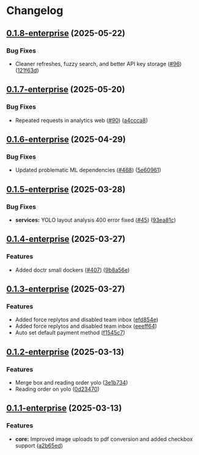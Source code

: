 # Changelog

## [0.1.8-enterprise](https://github.com/lumina-ai-inc/chunkr-enterprise/compare/chunkr-services-enterprise-v0.1.7-enterprise...chunkr-services-enterprise-v0.1.8-enterprise) (2025-05-22)


### Bug Fixes

* Cleaner refreshes, fuzzy search, and better API key storage ([#96](https://github.com/lumina-ai-inc/chunkr-enterprise/issues/96)) ([121f63d](https://github.com/lumina-ai-inc/chunkr-enterprise/commit/121f63d2d6c4f66cc4aaffdbd96e630efabb5cee))

## [0.1.7-enterprise](https://github.com/lumina-ai-inc/chunkr-enterprise/compare/chunkr-services-enterprise-v0.1.6-enterprise...chunkr-services-enterprise-v0.1.7-enterprise) (2025-05-20)


### Bug Fixes

* Repeated requests in analytics web  ([#90](https://github.com/lumina-ai-inc/chunkr-enterprise/issues/90)) ([a4ccca8](https://github.com/lumina-ai-inc/chunkr-enterprise/commit/a4ccca8c953b55466a02049b50a7ad0b0fa7fab3))

## [0.1.6-enterprise](https://github.com/lumina-ai-inc/chunkr-enterprise/compare/chunkr-services-enterprise-v0.1.5-enterprise...chunkr-services-enterprise-v0.1.6-enterprise) (2025-04-29)


### Bug Fixes

* Updated problematic ML dependencies ([#468](https://github.com/lumina-ai-inc/chunkr-enterprise/issues/468)) ([5e60961](https://github.com/lumina-ai-inc/chunkr-enterprise/commit/5e6096122d333b832c8fff1437cb47f70979683e))

## [0.1.5-enterprise](https://github.com/lumina-ai-inc/chunkr-enterprise/compare/chunkr-services-enterprise-v0.1.4-enterprise...chunkr-services-enterprise-v0.1.5-enterprise) (2025-03-28)


### Bug Fixes

* **services:** YOLO layout analysis 400 error fixed ([#45](https://github.com/lumina-ai-inc/chunkr-enterprise/issues/45)) ([93ea81c](https://github.com/lumina-ai-inc/chunkr-enterprise/commit/93ea81c883cd55cfbcd035e9770021d3840afd9d))

## [0.1.4-enterprise](https://github.com/lumina-ai-inc/chunkr-enterprise/compare/chunkr-services-enterprise-v0.1.3-enterprise...chunkr-services-enterprise-v0.1.4-enterprise) (2025-03-27)


### Features

* Added doctr small dockers ([#407](https://github.com/lumina-ai-inc/chunkr-enterprise/issues/407)) ([9b8a56e](https://github.com/lumina-ai-inc/chunkr-enterprise/commit/9b8a56e273f39aa15d3001c6f7ccb707900dd584))

## [0.1.3-enterprise](https://github.com/lumina-ai-inc/chunkr-enterprise/compare/chunkr-services-enterprise-v0.1.2-enterprise...chunkr-services-enterprise-v0.1.3-enterprise) (2025-03-27)


### Features

* Added force replytos and disabled team inbox ([efd854e](https://github.com/lumina-ai-inc/chunkr-enterprise/commit/efd854ed5af4db0ff1f2da47693c69e4428f6023))
* Added force replytos and disabled team inbox ([eeeff64](https://github.com/lumina-ai-inc/chunkr-enterprise/commit/eeeff64ebff603aa0963ebf7f3d0e168295f93a3))
* Auto set default payment method ([f1545c7](https://github.com/lumina-ai-inc/chunkr-enterprise/commit/f1545c7948c738453a4bc192411abe5e946356b1))

## [0.1.2-enterprise](https://github.com/lumina-ai-inc/chunkr-enterprise/compare/chunkr-services-enterprise-v0.1.1-enterprise...chunkr-services-enterprise-v0.1.2-enterprise) (2025-03-13)


### Features

* Merge box and reading order yolo ([3e1b734](https://github.com/lumina-ai-inc/chunkr-enterprise/commit/3e1b734fba92550a4e735869a999230962496c80))
* Reading order on yolo ([0d23470](https://github.com/lumina-ai-inc/chunkr-enterprise/commit/0d234707298292a824ed3a3e1f7d801f422ab101))

## [0.1.1-enterprise](https://github.com/lumina-ai-inc/chunkr-enterprise/compare/chunkr-services-enterprise-v0.1.0-enterprise...chunkr-services-enterprise-v0.1.1-enterprise) (2025-03-13)


### Features

* **core:** Improved image uploads to pdf conversion and added checkbox support ([a2b65ed](https://github.com/lumina-ai-inc/chunkr-enterprise/commit/a2b65ed182dcc07af1bccc5b4e98dec3a3335ed8))

